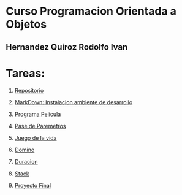 # Curso Programacion Orientada a Objetos

 ## Hernandez Quiroz Rodolfo Ivan

# Tareas:

1) [Repositorio](https://github.com/Rodolfo-hernandez1/CursoOOP)
     
2) [MarkDown: Instalacion ambiente de desarrollo](https://github.com/Rodolfo-hernandez1/CursoOOP/blob/master/SetUp/README.md)

3) [Programa Pelicula](https://github.com/Rodolfo-hernandez1/CursoOOP/blob/master/Programas/peliculas/Program.cs)

4) [Pase de Paremetros](https://github.com/Rodolfo-hernandez1/CursoOOP/blob/master/Programas/PasoParametros/Program.cs)

5) [Juego de la vida](https://github.com/Rodolfo-hernandez1/CursoOOP/blob/master/Programas/GameOfLife/Gameoflife/Program.cs)

6) [Domino](https://github.com/Rodolfo-hernandez1/CursoOOP/blob/master/Programas/OperadorDomino/Program.cs)

7) [Duracion](https://github.com/Rodolfo-hernandez1/CursoOOP/blob/master/Programas/CovertirHorasMinSeg/Program.cs)

8) [Stack](https://github.com/Rodolfo-hernandez1/CursoOOP/blob/master/Programas/Stack/Program.cs)

9) [Proyecto Final](https://github.com/Rodolfo-hernandez1/CursoOOP/blob/master/Programas/Proyecto/Program.cs)